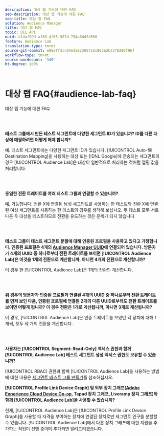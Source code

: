 ```yaml
---
description: 대상 랩 기능에 대한 FAQ
seo-description: 대상 랩 기능에 대한 FAQ
seo-title: 대상 랩 FAQ
solution: Audience Manager
title: 대상 랩 FAQ
topic: DIL API
uuid: b1daf99d-af60-4f65-987d-794a6d45d566
feature: Audience Lab
translation-type: tm+mt
source-git-commit: e05eff3cc04e4a82399752c862e2b2370286f96f
workflow-type: tm+mt
source-wordcount: '349'
ht-degree: 100%

---
```



# 대상 랩 FAQ{#audience-lab-faq}

대상 랩 기능에 대한 FAQ

<!-- 

audience-lab-faq.xml

 -->

<br> 

**테스트 그룹에서 만든 테스트 세그먼트에 다양한 세그먼트 ID가 있습니까? ID를 다른 대상에 매핑하려면 어떻게 해야 합니까?**

예. 테스트 세그먼트에는 다양한 세그먼트 ID가 있습니다. [!UICONTROL Auto-fill Destination Mapping]을 사용하는 대상 또는 [!DNL Google]에 전송되는 세그먼트의 경우 [!UICONTROL Audience Lab]은 대상이 일반적으로 처리하는 것처럼 맵핑 값을 처리합니다.

<br> 

**동일한 전환 트레이트를 여러 테스트 그룹과 연결할 수 있습니까?**

예, 가능합니다. 전환 X에 연결된 남성 세그먼트를 사용하는 한 테스트와 전환 X에 연결된 여성 세그먼트를 사용하는 한 테스트의 경우를 생각해 보십시오. 두 테스트 모두 서로 다른 두 대상을 테스트하므로 전환을 유도하는 것은 문제가 되지 않습니다.

<br> 

**테스트 그룹이 테스트 세그먼트 분할에 대해 인증된 프로필을 사용하고 있다고 가정합니다. 인증된 프로필은 4개의 [Audience Manager UUID](../reference/ids-in-aam.md)에 연결되어 있습니다. 방문자가 4개의 UUID 중 하나로부터 전환 트레이트를 보이면 [!UICONTROL Audience Lab]은 이것을 1개의 전환으로 계산합니까, 아니면 4개의 전환으로 계산합니까?**

이 경우 한 [!UICONTROL Audience Lab]은 1개의 전환만 계산합니다.

<br> 

**위 경우의 방문자가 인증된 프로필과 연결된 4개의 UUID 중 하나로부터 전환 트레이트를 먼저 보인 다음, 인증된 프로필에 연결된 2개의 다른 UUID로부터도 전환 트레이트를 보이면 어떻게 됩니까? 이 경우 전환은 1개로 계산됩니까, 아니면 3개로 계산됩니까?**

이 경우, [!UICONTROL Audience Lab]은 인증 트레이트를 보였던 각 장치에 대해 1개씩, 모두 세 개의 전환을 계산합니다.

<br> 

**사용자는 [!UICONTROL Segment: Read-Only] 액세스 권한과 함께 [!UICONTROL Audience Lab] 테스트 세그먼트 생성 액세스 권한도 보유할 수 있습니까?**

[!UICONTROL RBAC] 권한과 함께 [!UICONTROL Audience Lab]을 사용하는 방법에 대한 내용은 [세그먼트 테스트 그룹 만들기](../features/audience-lab/audience-lab-manage-test-groups.md#create-test-groups)를 참조하십시오.

**[!UICONTROL Profile Link Device Graph] 및 외부 장치 그래프([Adobe Experience Cloud Device Co-op](https://docs.adobe.com/content/help/ko-KR/device-co-op/using/home.html), Tapad 장치 그래프, Liveramp 장치 그래프)와 함께 [!UICONTROL Audience Lab]을 사용할 수 있습니까?**

현재, [!UICONTROL Audience Lab]은 [!UICONTROL Profile Link Device Graph]를 사용할 때 자격을 부여하는 장치에 연결된 장치로만 세그먼트 인구를 분할할 수 있습니다. [!UICONTROL Audience Lab]에서 다른 장치 그래프에 대한 지원을 추가하는 작업이 진행 중이며 추가되면 알려드리겠습니다.
